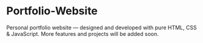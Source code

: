 # Portfolio-Website
Personal portfolio website — designed and developed with pure HTML, CSS &amp; JavaScript. More features and projects will be added soon.
